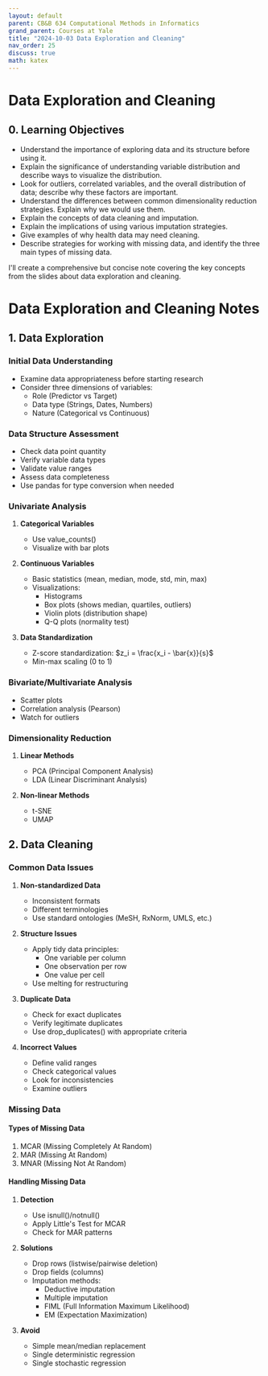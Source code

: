 ```yaml
---
layout: default
parent: CB&B 634 Computational Methods in Informatics
grand_parent: Courses at Yale
title: "2024-10-03 Data Exploration and Cleaning"
nav_order: 25
discuss: true
math: katex
---
```


# Data Exploration and Cleaning
## 0. Learning Objectives
- Understand the importance of exploring data and its structure before using it.
- Explain the significance of understanding variable distribution and describe ways to visualize the distribution.
- Look for outliers, correlated variables, and the overall distribution of data; describe why these factors are important.
- Understand the differences between common dimensionality reduction strategies. Explain why we would use them.
- Explain the concepts of data cleaning and imputation.
- Explain the implications of using various imputation strategies.
- Give examples of why health data may need cleaning.
- Describe strategies for working with missing data, and identify the three main types of missing data.

I'll create a comprehensive but concise note covering the key concepts from the slides about data exploration and cleaning.



# Data Exploration and Cleaning Notes

## 1. Data Exploration

### Initial Data Understanding
- Examine data appropriateness before starting research
- Consider three dimensions of variables:
  - Role (Predictor vs Target)
  - Data type (Strings, Dates, Numbers)
  - Nature (Categorical vs Continuous)

### Data Structure Assessment
- Check data point quantity
- Verify variable data types
- Validate value ranges
- Assess data completeness
- Use pandas for type conversion when needed

### Univariate Analysis
1. **Categorical Variables**
   - Use value_counts()
   - Visualize with bar plots

2. **Continuous Variables**
   - Basic statistics (mean, median, mode, std, min, max)
   - Visualizations:
     - Histograms
     - Box plots (shows median, quartiles, outliers)
     - Violin plots (distribution shape)
     - Q-Q plots (normality test)

3. **Data Standardization**
   - Z-score standardization: $z_i = \frac{x_i - \bar{x}}{s}$
   - Min-max scaling (0 to 1)

### Bivariate/Multivariate Analysis
- Scatter plots
- Correlation analysis (Pearson)
- Watch for outliers

### Dimensionality Reduction
1. **Linear Methods**
   - PCA (Principal Component Analysis)
   - LDA (Linear Discriminant Analysis)

2. **Non-linear Methods**
   - t-SNE
   - UMAP

## 2. Data Cleaning

### Common Data Issues
1. **Non-standardized Data**
   - Inconsistent formats
   - Different terminologies
   - Use standard ontologies (MeSH, RxNorm, UMLS, etc.)

2. **Structure Issues**
   - Apply tidy data principles:
     - One variable per column
     - One observation per row
     - One value per cell
   - Use melting for restructuring

3. **Duplicate Data**
   - Check for exact duplicates
   - Verify legitimate duplicates
   - Use drop_duplicates() with appropriate criteria

4. **Incorrect Values**
   - Define valid ranges
   - Check categorical values
   - Look for inconsistencies
   - Examine outliers

### Missing Data

#### Types of Missing Data
1. MCAR (Missing Completely At Random)
2. MAR (Missing At Random)
3. MNAR (Missing Not At Random)

#### Handling Missing Data
1. **Detection**
   - Use isnull()/notnull()
   - Apply Little's Test for MCAR
   - Check for MAR patterns

2. **Solutions**
   - Drop rows (listwise/pairwise deletion)
   - Drop fields (columns)
   - Imputation methods:
     - Deductive imputation
     - Multiple imputation
     - FIML (Full Information Maximum Likelihood)
     - EM (Expectation Maximization)

3. **Avoid**
   - Simple mean/median replacement
   - Single deterministic regression
   - Single stochastic regression